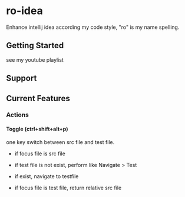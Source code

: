 # ro-idea
Enhance intellij idea according my code style, "ro" is my name spelling.

## Getting Started
see my youtube playlist

## Support

## Current Features
### Actions
#### Toggle (ctrl+shift+alt+p)
one key switch between src file and test file.

- if focus file is src file

 - if test file is not exist, perform like Navigate > Test
 
 - if exist, navigate to testfile
 
- if focus file is test file, return relative src file

